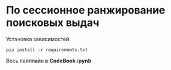 # По сессионное ранжирование поисковых выдач

Установка зависимостей

```
pip install -r requirements.txt
```

Весь пайплайн в **CodeBook.ipynb**